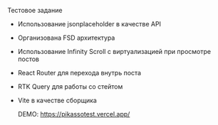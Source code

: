 Тестовое задание

- Использование jsonplaceholder в качестве API
- Организована FSD архитектура
- Использование Infinity Scroll с виртуализацией при просмотре постов
- React Router для перехода внутрь поста
- RTK Query для работы со стейтом
- Vite в качестве сборщика

  DEMO: https://pikassotest.vercel.app/
